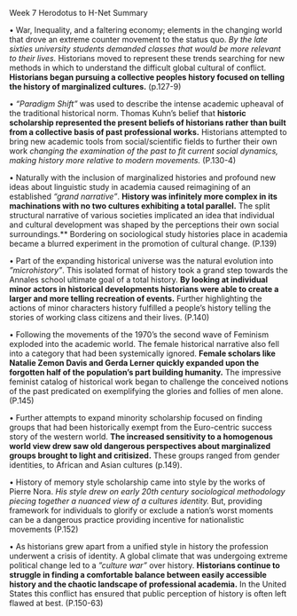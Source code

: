 Week 7
Herodotus to H-Net Summary 

•	War, Inequality, and a faltering economy; elements in the changing world that drove an extreme counter movement to the status quo. *By the late sixties university students demanded classes that would be more relevant to their lives.* Historians moved to represent these trends searching for new methods in which to understand the difficult global cultural of conflict. **Historians began pursuing a collective peoples history focused on telling the history of marginalized cultures.** (p.127-9)

•	*“Paradigm Shift”* was used to describe the intense academic upheaval of the traditional historical norm. Thomas Kuhn’s belief that **historic scholarship represented the present beliefs of historians rather than built from a collective basis of past professional works.** Historians attempted to bring new academic tools from social/scientific fields to further their own work *changing the examination of the past to fit current social dynamics, making history more relative to modern movements.* (P.130-4)


•	Naturally with the inclusion of marginalized histories and profound new ideas about linguistic study in academia caused reimagining of an established *“grand narrative”*. **History was infinitely more complex in its machinations with no two cultures exhibiting a total parallel.**  The split structural narrative of various societies implicated an idea that individual and cultural development was shaped by the perceptions their own social surroundings.** Bordering on sociological study histories place in academia became a blurred experiment in the promotion of cultural change. (P.139)

•	Part of the expanding historical universe was the natural evolution into *”microhistory”*. This isolated format of history took a grand step towards the Annales school ultimate goal of a total history.  **By looking at individual minor actors in historical developments historians were able to create a larger and more telling recreation of events.** Further highlighting the actions of minor characters history fulfilled a people’s history telling the stories of working class citizens and their lives. (P.140)

•	Following the movements of the 1970’s the second wave of Feminism exploded into the academic world. The female historical narrative also fell into a category that had been systemically ignored. **Female scholars like Natalie Zemon Davis and Gerda Lerner quickly expanded upon the forgotten half of the population’s part building humanity.** The impressive feminist catalog of historical work began to challenge the conceived notions of the past predicated on exemplifying the glories and follies of men alone.  (P.145)

•	Further attempts to expand minority scholarship focused on finding groups that had been historically exempt from the Euro-centric success story of the western world. **The increased sensitivity to a homogenous world view drew saw old dangerous perspectives about marginalized groups brought to light and critisized.** These groups ranged from gender identities, to African and Asian cultures (p.149). 

•	History of memory style scholarship came into style by the works of Pierre Nora. *His style drew on early 20th century sociological methodology piecing together a nuanced view of a cultures identity.* But, providing framework for individuals to glorify or exclude a nation’s worst moments can be a dangerous practice providing incentive for nationalistic movements (P.152)

•	As historians grew apart from a unified style in history the profession underwent a crisis of identity. A global climate that was undergoing extreme political change led to a *”culture war”* over history. **Historians continue to struggle in finding a comfortable balance between easily accessible history and the chaotic landscape of professional academia.** In the United States this conflict has ensured that public perception of history is often left flawed at best. (P.150-63)
